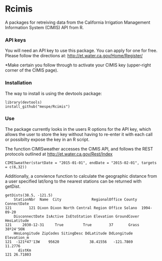 # Rcimis

A packages for retreiving data from the California Irrigation Management Information System (CIMIS) API from R.

### API keys

You will need an API key to use this package. You can apply for one
for free. Please follow the directions at:
http://et.water.ca.gov/Home/Register/

*Make certain you follow through to activate your CIMIS key
(upper-right corner of the CIMIS page).

### Installation

The way to install is using the devtools package:

```
library(devtools)
install_github("mespe/Rcimis")
```

### Use

The package currently looks in the users R options for the API key,
which allows the user to store the key without having to re-enter it
with each call or possibilty expose the key in an R script.

The function CIMISweather accesses the CIMIS API, and follows the REST
protocols outlined at http://et.water.ca.gov/Rest/Index

```
CIMISweather(startDate = "2015-01-01", endDate = "2015-02-01", targets
= c(6,32))
```

Additionally, a convience function to calculate the geographic
distance from a user specified lat/long to the nearest stations can be
returned with getDist.

```
getDists(38.5, -121.5)
    StationNbr  Name  City              RegionalOffice County ConnectDate
121        121 Dixon Dixon North Central Region Office Solano  1994-09-20
    DisconnectDate IsActive IsEtoStation Elevation GroundCover HmsLatitude
121     2030-12-31     True         True        37       Grass   38º24'56N
    HmsLongitude ZipCodes SitingDesc DdLatitude DdLongitude Elevation_m
121  -121º47'13W    95620              38.41556   -121.7869     11.2776
      distKm
121 26.71803
```
